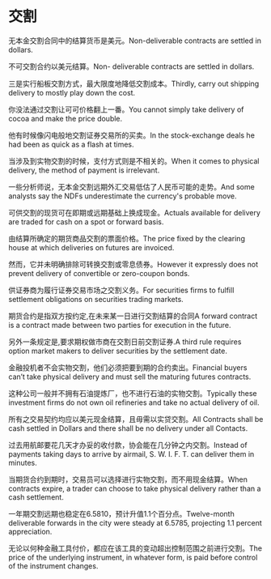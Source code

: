 # 交割

<p><span class="chinese">无本金交割合同中的结算货币是美元。</span><span class="english">Non-deliverable contracts are settled in dollars.</span></p>

<p><span class="chinese">不可交割合约以美元结算。</span><span class="english">Non- deliverable contracts are settled in dollars.</span></p>

<p><span class="chinese">三是实行船板交割方式，最大限度地降低交割成本。</span><span class="english">Thirdly, carry out shipping delivery to mostly play down the cost.</span></p>

<p><span class="chinese">你没法通过交割让可可价格翻上一番。</span><span class="english">You cannot simply take delivery of cocoa and make the price double.</span></p>

<p><span class="chinese">他有时候像闪电般地交割证券交易所的买卖。</span><span class="english">In the stock-exchange deals he had been as quick as a flash at times.</span></p>

<p><span class="chinese">当涉及到实物交割的时候，支付方式则是不相关的。</span><span class="english">When it comes to physical delivery, the method of payment is irrelevant.</span></p>

<p><span class="chinese">一些分析师说，无本金交割远期外汇交易低估了人民币可能的走势。</span><span class="english">And some analysts say the NDFs underestimate the currency's probable move.</span></p>

<p><span class="chinese">可供交割的现货可在即期或远期基础上换成现金。</span><span class="english">Actuals available for delivery are traded for cash on a spot or forward basis.</span></p>

<p><span class="chinese">由结算所确定的期货商品交割的票面价格。</span><span class="english">The price fixed by the clearing house at which deliveries on futures are invoiced.</span></p>

<p><span class="chinese">然而，它并未明确排除可转换交割或零息债券。</span><span class="english">However it expressly does not prevent delivery of convertible or zero-coupon bonds.</span></p>

<p><span class="chinese">供证券商为履行证券交易市场之交割义务。</span><span class="english">For securities firms to fulfill settlement obligations on securities trading markets.</span></p>

<p><span class="chinese">期货合约是指双方按约定,在未来某一日进行交割结算的合同</span><span class="english">A forward contract is a contract made between two parties for execution in the future.</span></p>

<p><span class="chinese">另外一条规定是,要求期权做市商在交割日前交割证券.</span><span class="english">A third rule requires option market makers to deliver securities by the settlement date.</span></p>

<p><span class="chinese">金融投机者不会实物交割，他们必须把要到期的合约卖出。</span><span class="english">Financial buyers can’t take physical delivery and must sell the maturing futures contracts.</span></p>

<p><span class="chinese">这种公司一般并不拥有石油提炼厂，也不进行石油的实物交割。</span><span class="english">Typically these investment firms do not own oil refineries and take no actual delivery of oil.</span></p>

<p><span class="chinese">所有之交易契约均应以美元现金结算，且毋需以实贷交割。</span><span class="english">All Contracts shall be cash settled in Dollars and there shall be no delivery under all Contacts.</span></p>

<p><span class="chinese">过去用航邮要花几天才办妥的收付款，协会能在几分钟之内交割。</span><span class="english">Instead of payments taking days to arrive by airmail, S. W. I. F. T. can deliver them in minutes.</span></p>

<p><span class="chinese">当期货合约到期时，交易员可以选择进行实物交割，而不用现金结算。</span><span class="english">When contracts expire, a trader can choose to take physical delivery rather than a cash settlement.</span></p>

<p><span class="chinese">一年期交割远期也稳定在6.5810，预计升值1.1个百分点。</span><span class="english">Twelve-month deliverable forwards in the city were steady at 6.5785, projecting 1.1 percent appreciation.</span></p>

<p><span class="chinese">无论以何种金融工具付价，都应在该工具的变动超出控制范围之前进行交割。</span><span class="english">The price of the underlying instrument, in whatever form, is paid before control of the instrument changes.</span></p>

